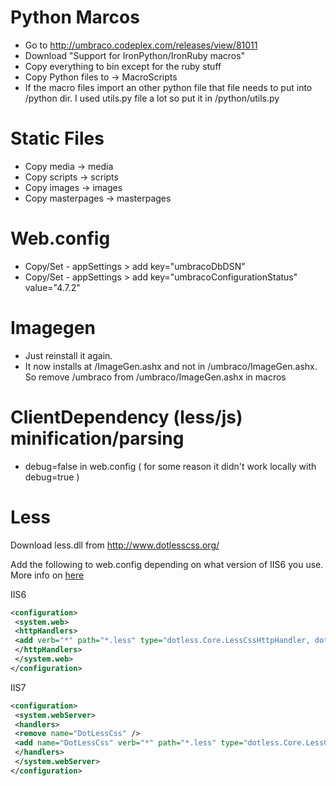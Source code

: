 # Python Marcos

- Go to http://umbraco.codeplex.com/releases/view/81011
- Download "Support for IronPython/IronRuby macros"
- Copy everything to bin except for the ruby stuff
- Copy Python files to -> MacroScripts
- If the macro files import an other python file that file needs to put into /python dir. I used utils.py file a lot so put it in /python/utils.py


# Static Files

- Copy media -> media
- Copy scripts -> scripts
- Copy images -> images
- Copy masterpages -> masterpages


# Web.config

- Copy/Set  - appSettings > add key="umbracoDbDSN"
- Copy/Set -  appSettings > add key="umbracoConfigurationStatus" value="4.7.2"


# Imagegen

- Just reinstall it again.
- It now installs at /ImageGen.ashx and not in /umbraco/ImageGen.ashx. So remove /umbraco from /umbraco/ImageGen.ashx in macros


# ClientDependency (less/js) minification/parsing

- debug=false in web.config ( for some reason it didn't work locally with debug=true )

# Less

Download less.dll from http://www.dotlesscss.org/

Add the following to web.config depending on what version of IIS6 you use. More info on [here](http://blog.mattbrailsford.com/2010/08/12/using-dotless-and-the-client-dependency-framework-in-umbraco/)

IIS6

```xml
<configuration>
 <system.web>
 <httpHandlers>
 <add verb="*" path="*.less" type="dotless.Core.LessCssHttpHandler, dotless.Core" validate="false" />
 </httpHandlers>
 </system.web>
</configuration>
```

IIS7

```xml
<configuration>
 <system.webServer>
 <handlers>
 <remove name="DotLessCss" />
 <add name="DotLessCss" verb="*" path="*.less" type="dotless.Core.LessCssHttpHandler, dotless.Core" preCondition="integratedMode" />
 </handlers>
 </system.webServer>
</configuration>
```